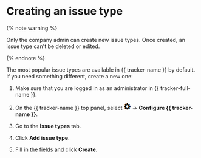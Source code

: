 # Creating an issue type

{% note warning %}

Only the company admin can create new issue types. Once created, an issue type can't be deleted or edited.

{% endnote %}

The most popular issue types are available in {{ tracker-name }} by default. If you need something different, create a new one:

1. Make sure that you are logged in as an administrator in {{ tracker-full-name }}.

1. On the {{ tracker-name }} top panel, select ![](../../_assets/tracker/icon-settings.png) → **Configure {{ tracker-name }}**.

1. Go to the **Issue types** tab.

1. Click **Add issue type**.

1. Fill in the fields and click **Create**.

